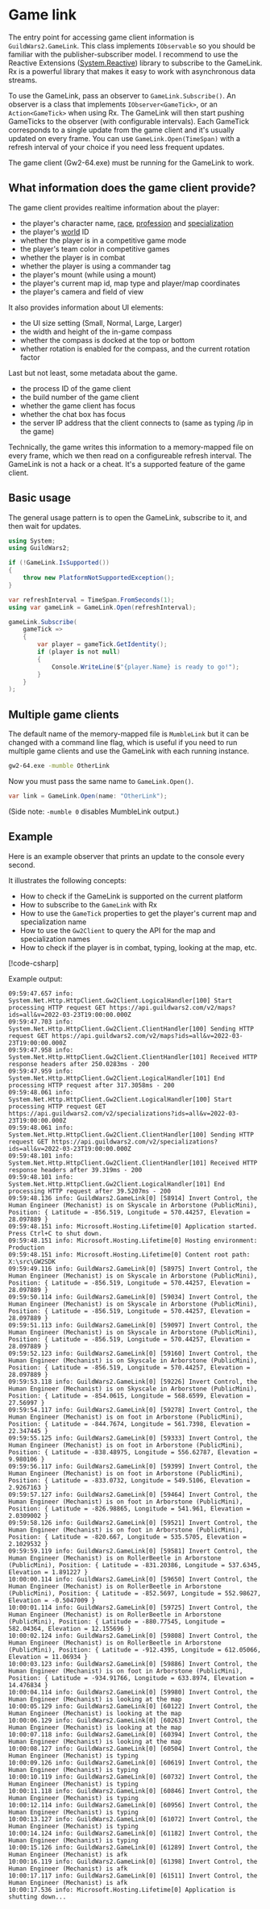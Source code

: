 # Game link

The entry point for accessing game client information is `GuildWars2.GameLink`. This class implements `IObservable` so you should be familiar with the publisher-subscriber model. I recommend to use the Reactive Extensions ([System.Reactive][Rx]) library to subscribe to the GameLink. Rx is a powerful library that makes it easy to work with asynchronous data streams.

To use the GameLink, pass an observer to `GameLink.Subscribe()`. An observer is a class that implements `IObserver<GameTick>`, or an `Action<GameTick>` when using Rx. The GameLink will then start pushing GameTicks to the observer (with configurable intervals). Each GameTick corresponds to a single update from the game client and it's usually updated on every frame. You can use `GameLink.Open(TimeSpan)` with a refresh interval of your choice if you need less frequent updates.

The game client (Gw2-64.exe) must be running for the GameLink to work.

## What information does the game client provide?

The game client provides realtime information about the player:

- the player's character name, [race], [profession] and [specialization]
- the player's [world] ID
- whether the player is in a competitive game mode
- the player's team color in competitive games
- whether the player is in combat
- whether the player is using a commander tag
- the player's mount (while using a mount)
- the player's current map id, map type and player/map coordinates
- the player's camera and field of view

It also provides information about UI elements:

- the UI size setting (Small, Normal, Large, Larger)
- the width and height of the in-game compass
- whether the compass is docked at the top or bottom
- whether rotation is enabled for the compass, and the current rotation factor

Last but not least, some metadata about the game.

- the process ID of the game client
- the build number of the game client
- whether the game client has focus
- whether the chat box has focus
- the server IP address that the client connects to (same as typing /ip in the game)

Technically, the game writes this information to a memory-mapped file on every frame, which we then read on a configureable refresh interval. The GameLink is not a hack or a cheat. It's a supported feature of the game client.

## Basic usage

The general usage pattern is to open the GameLink, subscribe to it, and then wait for updates.

``` csharp
using System;
using GuildWars2;

if (!GameLink.IsSupported())
{
    throw new PlatformNotSupportedException();
}

var refreshInterval = TimeSpan.FromSeconds(1);
using var gameLink = GameLink.Open(refreshInterval);

gameLink.Subscribe(
    gameTick =>
    {
        var player = gameTick.GetIdentity();
        if (player is not null)
        {
            Console.WriteLine($"{player.Name} is ready to go!");
        }
    }
);
```

## Multiple game clients

The default name of the memory-mapped file is `MumbleLink` but it can be changed with a command line flag, which is useful if you need to run multiple game clients and use the GameLink with each running instance.

``` cmd
gw2-64.exe -mumble OtherLink
```

Now you must pass the same name to `GameLink.Open()`.

``` csharp
var link = GameLink.Open(name: "OtherLink");
```

(Side note: `-mumble 0` disables MumbleLink output.)

## Example

Here is an example observer that prints an update to the console every second.

It illustrates the following concepts:

- How to check if the GameLink is supported on the current platform
- How to subscribe to the `GameLink` with Rx
- How to use the `GameTick` properties to get the player's current map and specialization name
- How to use the `Gw2Client` to query the API for the map and specialization names
- How to check if the player is in combat, typing, looking at the map, etc.

[!code-csharp[](~/samples/Mumble/Program.cs)]

Example output:

``` text
09:59:47.657 info: System.Net.Http.HttpClient.Gw2Client.LogicalHandler[100] Start processing HTTP request GET https://api.guildwars2.com/v2/maps?ids=all&v=2022-03-23T19:00:00.000Z
09:59:47.703 info: System.Net.Http.HttpClient.Gw2Client.ClientHandler[100] Sending HTTP request GET https://api.guildwars2.com/v2/maps?ids=all&v=2022-03-23T19:00:00.000Z
09:59:47.958 info: System.Net.Http.HttpClient.Gw2Client.ClientHandler[101] Received HTTP response headers after 250.0283ms - 200
09:59:47.959 info: System.Net.Http.HttpClient.Gw2Client.LogicalHandler[101] End processing HTTP request after 317.3058ms - 200
09:59:48.061 info: System.Net.Http.HttpClient.Gw2Client.LogicalHandler[100] Start processing HTTP request GET https://api.guildwars2.com/v2/specializations?ids=all&v=2022-03-23T19:00:00.000Z
09:59:48.061 info: System.Net.Http.HttpClient.Gw2Client.ClientHandler[100] Sending HTTP request GET https://api.guildwars2.com/v2/specializations?ids=all&v=2022-03-23T19:00:00.000Z
09:59:48.101 info: System.Net.Http.HttpClient.Gw2Client.ClientHandler[101] Received HTTP response headers after 39.319ms - 200
09:59:48.101 info: System.Net.Http.HttpClient.Gw2Client.LogicalHandler[101] End processing HTTP request after 39.5207ms - 200
09:59:48.136 info: GuildWars2.GameLink[0] [58914] Invert Control, the Human Engineer (Mechanist) is on Skyscale in Arborstone (PublicMini), Position: { Latitude = -856.519, Longitude = 570.44257, Elevation = 28.097889 }
09:59:48.151 info: Microsoft.Hosting.Lifetime[0] Application started. Press Ctrl+C to shut down.
09:59:48.151 info: Microsoft.Hosting.Lifetime[0] Hosting environment: Production
09:59:48.151 info: Microsoft.Hosting.Lifetime[0] Content root path: X:\src\GW2SDK
09:59:49.116 info: GuildWars2.GameLink[0] [58975] Invert Control, the Human Engineer (Mechanist) is on Skyscale in Arborstone (PublicMini), Position: { Latitude = -856.519, Longitude = 570.44257, Elevation = 28.097889 }
09:59:50.114 info: GuildWars2.GameLink[0] [59034] Invert Control, the Human Engineer (Mechanist) is on Skyscale in Arborstone (PublicMini), Position: { Latitude = -856.519, Longitude = 570.44257, Elevation = 28.097889 }
09:59:51.113 info: GuildWars2.GameLink[0] [59097] Invert Control, the Human Engineer (Mechanist) is on Skyscale in Arborstone (PublicMini), Position: { Latitude = -856.519, Longitude = 570.44257, Elevation = 28.097889 }
09:59:52.123 info: GuildWars2.GameLink[0] [59160] Invert Control, the Human Engineer (Mechanist) is on Skyscale in Arborstone (PublicMini), Position: { Latitude = -856.519, Longitude = 570.44257, Elevation = 28.097889 }
09:59:53.118 info: GuildWars2.GameLink[0] [59226] Invert Control, the Human Engineer (Mechanist) is on Skyscale in Arborstone (PublicMini), Position: { Latitude = -854.0615, Longitude = 568.6599, Elevation = 27.56997 }
09:59:54.117 info: GuildWars2.GameLink[0] [59278] Invert Control, the Human Engineer (Mechanist) is on foot in Arborstone (PublicMini), Position: { Latitude = -844.7674, Longitude = 561.7398, Elevation = 22.347445 }
09:59:55.125 info: GuildWars2.GameLink[0] [59333] Invert Control, the Human Engineer (Mechanist) is on foot in Arborstone (PublicMini), Position: { Latitude = -838.48975, Longitude = 556.62787, Elevation = 9.980106 }
09:59:56.117 info: GuildWars2.GameLink[0] [59399] Invert Control, the Human Engineer (Mechanist) is on foot in Arborstone (PublicMini), Position: { Latitude = -833.0732, Longitude = 549.5106, Elevation = 2.9267163 }
09:59:57.127 info: GuildWars2.GameLink[0] [59464] Invert Control, the Human Engineer (Mechanist) is on foot in Arborstone (PublicMini), Position: { Latitude = -826.98865, Longitude = 541.961, Elevation = 2.0309002 }
09:59:58.126 info: GuildWars2.GameLink[0] [59521] Invert Control, the Human Engineer (Mechanist) is on foot in Arborstone (PublicMini), Position: { Latitude = -820.667, Longitude = 535.5705, Elevation = 2.1029532 }
09:59:59.119 info: GuildWars2.GameLink[0] [59581] Invert Control, the Human Engineer (Mechanist) is on RollerBeetle in Arborstone (PublicMini), Position: { Latitude = -831.20386, Longitude = 537.6345, Elevation = 1.891227 }
10:00:00.114 info: GuildWars2.GameLink[0] [59650] Invert Control, the Human Engineer (Mechanist) is on RollerBeetle in Arborstone (PublicMini), Position: { Latitude = -852.5697, Longitude = 552.98627, Elevation = -0.5047009 }
10:00:01.114 info: GuildWars2.GameLink[0] [59725] Invert Control, the Human Engineer (Mechanist) is on RollerBeetle in Arborstone (PublicMini), Position: { Latitude = -880.77545, Longitude = 582.04364, Elevation = 12.155696 }
10:00:02.124 info: GuildWars2.GameLink[0] [59808] Invert Control, the Human Engineer (Mechanist) is on RollerBeetle in Arborstone (PublicMini), Position: { Latitude = -912.4395, Longitude = 612.05066, Elevation = 11.06934 }
10:00:03.123 info: GuildWars2.GameLink[0] [59886] Invert Control, the Human Engineer (Mechanist) is on foot in Arborstone (PublicMini), Position: { Latitude = -934.91766, Longitude = 633.8974, Elevation = 14.476834 }
10:00:04.114 info: GuildWars2.GameLink[0] [59980] Invert Control, the Human Engineer (Mechanist) is looking at the map
10:00:05.129 info: GuildWars2.GameLink[0] [60122] Invert Control, the Human Engineer (Mechanist) is looking at the map
10:00:06.129 info: GuildWars2.GameLink[0] [60263] Invert Control, the Human Engineer (Mechanist) is looking at the map
10:00:07.118 info: GuildWars2.GameLink[0] [60394] Invert Control, the Human Engineer (Mechanist) is looking at the map
10:00:08.127 info: GuildWars2.GameLink[0] [60504] Invert Control, the Human Engineer (Mechanist) is typing
10:00:09.126 info: GuildWars2.GameLink[0] [60619] Invert Control, the Human Engineer (Mechanist) is typing
10:00:10.119 info: GuildWars2.GameLink[0] [60732] Invert Control, the Human Engineer (Mechanist) is typing
10:00:11.118 info: GuildWars2.GameLink[0] [60846] Invert Control, the Human Engineer (Mechanist) is typing
10:00:12.114 info: GuildWars2.GameLink[0] [60956] Invert Control, the Human Engineer (Mechanist) is typing
10:00:13.127 info: GuildWars2.GameLink[0] [61072] Invert Control, the Human Engineer (Mechanist) is typing
10:00:14.124 info: GuildWars2.GameLink[0] [61182] Invert Control, the Human Engineer (Mechanist) is typing
10:00:15.126 info: GuildWars2.GameLink[0] [61289] Invert Control, the Human Engineer (Mechanist) is afk
10:00:16.119 info: GuildWars2.GameLink[0] [61398] Invert Control, the Human Engineer (Mechanist) is afk
10:00:17.117 info: GuildWars2.GameLink[0] [61511] Invert Control, the Human Engineer (Mechanist) is afk
10:00:17.536 info: Microsoft.Hosting.Lifetime[0] Application is shutting down...
```

[race]:https://wiki.guildwars2.com/wiki/Playable_races
[profession]:https://wiki.guildwars2.com/wiki/Profession
[specialization]:https://wiki.guildwars2.com/wiki/Specialization
[world]:https://wiki.guildwars2.com/wiki/World
[Rx]:https://www.nuget.org/packages/System.Reactive/
